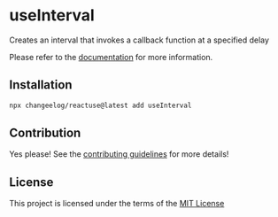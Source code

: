 # useInterval

Creates an interval that invokes a callback function at a specified delay

Please refer to the [documentation](#) for more information.

## Installation

```bash
npx changeelog/reactuse@latest add useInterval
```

## Contribution

Yes please! See the [contributing guidelines](/CONTRIBUTING.md) for more details!

## License

This project is licensed under the terms of the [MIT License](/LICENSE)
